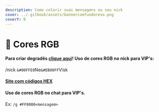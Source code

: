 ```yaml
---
description: Como colorir suas mensagens ou seu nick
cover: ../.gitbook/assets/bannercomfundorevo.png
coverY: 0
---
```


# 🎨 Cores RGB

#### Para criar degradês [clique aqui](https://rgb.rederevo.com/)!  Uso de cores RGB no nick para VIP's:&#x20;

/nick `&#00FFE0`Ne`&#EB00FF`Visk

#### [Site com códigos HEX](https://color-hex.com/)

#### Uso de cores RGB no chat para VIP's.&#x20;

Ex: `/g #FF0000<mensagem>`

